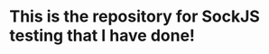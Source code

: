 This is the repository for SockJS testing that I have done!
==========================================================
